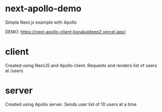 # next-apollo-demo
Simple Next.js example with Apollo

DEMO:  https://next-apollo-client-borakuldeep2.vercel.app/

# client
Created using NextJS and Apollo client. Requests and renders list of users at /users

# server
Created using Apollo server. Sends user list of 10 users at a time

